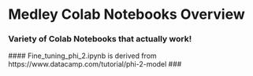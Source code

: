 # Medley Colab Notebooks Overview
### Variety of Colab Notebooks that actually work!
</n>
#### Fine_tuning_phi_2.ipynb is derived from https://www.datacamp.com/tutorial/phi-2-model ###
